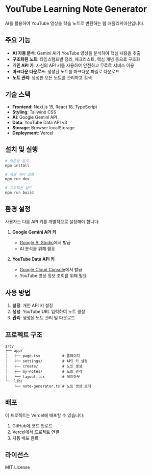 # YouTube Learning Note Generator

AI를 활용하여 YouTube 영상을 학습 노트로 변환하는 웹 애플리케이션입니다.

## 주요 기능

- **AI 자동 분석**: Gemini AI가 YouTube 영상을 분석하여 핵심 내용을 추출
- **구조화된 노트**: 타임스탬프별 정리, 체크리스트, 핵심 개념 등으로 구조화
- **개인 API 키**: 자신의 API 키를 사용하여 안전하고 무료로 서비스 이용
- **마크다운 다운로드**: 생성된 노트를 마크다운 파일로 다운로드
- **노트 관리**: 생성한 모든 노트를 관리하고 검색

## 기술 스택

- **Frontend**: Next.js 15, React 18, TypeScript
- **Styling**: Tailwind CSS
- **AI**: Google Gemini API
- **Data**: YouTube Data API v3
- **Storage**: Browser localStorage
- **Deployment**: Vercel

## 설치 및 실행

```bash
# 의존성 설치
npm install

# 개발 서버 실행
npm run dev

# 프로덕션 빌드
npm run build
```

## 환경 설정

사용자는 다음 API 키를 개별적으로 설정해야 합니다:

1. **Google Gemini API 키**
   - [Google AI Studio](https://makersuite.google.com/app/apikey)에서 발급
   - AI 분석을 위해 필요

2. **YouTube Data API 키**
   - [Google Cloud Console](https://console.cloud.google.com/)에서 발급
   - YouTube 영상 정보 조회를 위해 필요

## 사용 방법

1. **설정**: 개인 API 키 설정
2. **생성**: YouTube URL 입력하여 노트 생성
3. **관리**: 생성된 노트 관리 및 다운로드

## 프로젝트 구조

```
src/
├── app/
│   ├── page.tsx          # 홈페이지
│   ├── settings/         # API 키 설정
│   ├── create/           # 노트 생성
│   ├── my-notes/         # 노트 관리
│   └── layout.tsx        # 레이아웃
└── lib/
    └── note-generator.ts # 노트 생성 로직
```

## 배포

이 프로젝트는 Vercel에 배포할 수 있습니다:

1. GitHub에 코드 업로드
2. Vercel에서 프로젝트 연결
3. 자동 배포 완료

## 라이선스

MIT License
